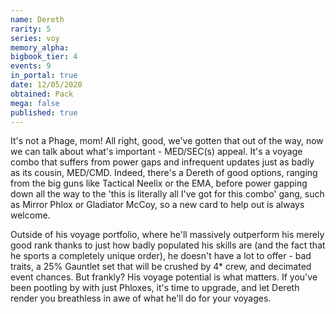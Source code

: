 ```yaml
---
name: Dereth
rarity: 5
series: voy
memory_alpha:
bigbook_tier: 4
events: 9
in_portal: true
date: 12/05/2020
obtained: Pack
mega: false
published: true
---
```


It's not a Phage, mom! All right, good, we've gotten that out of the way, now we can talk about what's important - MED/SEC(s) appeal. It's a voyage combo that suffers from power gaps and infrequent updates just as badly as its cousin, MED/CMD. Indeed, there's a Dereth of good options, ranging from the big guns like Tactical Neelix or the EMA, before power gapping down all the way to the 'this is literally all I've got for this combo' gang, such as Mirror Phlox or Gladiator McCoy, so a new card to help out is always welcome.

Outside of his voyage portfolio, where he'll massively outperform his merely good rank thanks to just how badly populated his skills are (and the fact that he sports a completely unique order), he doesn't have a lot to offer - bad traits, a 25% Gauntlet set that will be crushed by 4* crew, and decimated event chances. But frankly? His voyage potential is what matters. If you've been pootling by with just Phloxes, it's time to upgrade, and let Dereth render you breathless in awe of what he'll do for your voyages.

